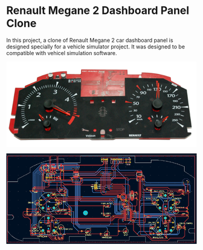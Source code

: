 # Renault Megane 2 Dashboard Panel Clone
In this project, a clone of Renault Megane 2 car dashboard panel is designed specially for a vehicle simulator project. It was designed to be compatible with vehicel simulation software.

![Alt text](https://github.com/ramazankula/car-dashboard/blob/503061cc2ed14213c88d0f38ebdc921312808fa4/car-dashboard.png?raw=true "Renault Megane 2 Dashboard")

![Alt text](https://github.com/ramazankula/car-dashboard/blob/979c4f6d30c8f7e9825bf9ed887a7bc5703400c7/car-dashboard-01.png?raw=true "Renault Megane 2 Dashboard")
